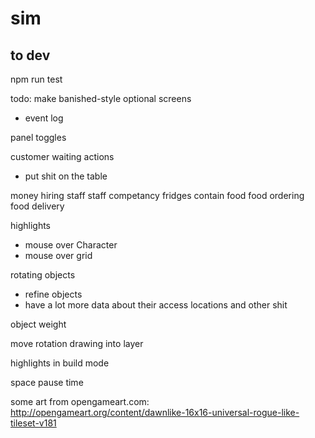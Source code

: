 # sim

## to dev

npm run test


todo:
make banished-style optional screens
 - event log

panel toggles

customer waiting actions
 - put shit on the table

 money
 hiring staff
staff competancy
fridges contain food
food ordering
food delivery

highlights
 - mouse over Character
 - mouse over grid

rotating objects
 - refine objects
  - have a lot more data about their access locations and other shit

object weight

move rotation drawing into layer

highlights in build mode

space pause time


some art from opengameart.com:
http://opengameart.org/content/dawnlike-16x16-universal-rogue-like-tileset-v181
